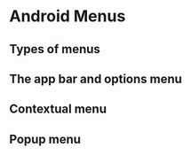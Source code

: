 # Android Menus

## Types of menus

## The app bar and options menu

## Contextual menu

## Popup menu